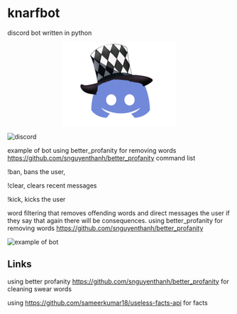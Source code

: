 # knarfbot
discord bot written in python
<p align="center">
  <a href="https://discord.gg/88HW2GF8Nd">
 <img alt="icon" src="./docs/media/icon.png">
  </a>
</p>

![discord](https://img.shields.io/discord/170691335953580032?logo=discord&style=flat-square)

example of bot
using better_profanity for removing words https://github.com/snguyenthanh/better_profanity
command list

!ban, bans the user, 

!clear, clears recent messages 

!kick, kicks the user

word filtering that removes offending words and direct messages the user if they say that again there will be consequences. using better_profanity for removing words https://github.com/snguyenthanh/better_profanity



![example of bot](https://i.imgur.com/GeP3bGF.gif)

## Links
using better profanity https://github.com/snguyenthanh/better_profanity for cleaning swear words

using https://github.com/sameerkumar18/useless-facts-api for facts

